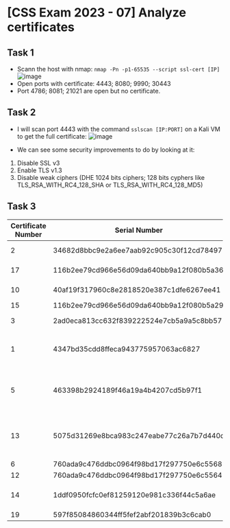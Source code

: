 # [CSS Exam 2023 - 07] Analyze certificates
## Task 1
- Scann the host with nmap: `nmap -Pn -p1-65535 --script ssl-cert [IP]`
![image](https://github.com/user-attachments/assets/da1a8807-25ba-4a84-88d1-6081f921a9f4)
- Open ports with certificate: 4443; 8080; 9990; 30443
- Port 4786; 8081; 21021 are open but no certificate.

## Task 2
- I will scan port 4443 with the command `sslscan [IP:PORT]` on a Kali VM to get the full certificate:
![image](https://github.com/user-attachments/assets/93521f8a-d354-4432-a259-1a08cc88eb49)

- We can see some security improvements to do by looking at it:
1. Disable SSL v3
2. Enable TLS v1.3
3. Disable weak ciphers (DHE 1024 bits ciphers; 128 bits cyphers like TLS_RSA_WITH_RC4_128_SHA or TLS_RSA_WITH_RC4_128_MD5)

## Task 3
|Certificate Number|Serial Number|Reason|
| -------------| -------------| -------------|
|2|34682d8bbc9e2a6ee7aab92c905c30f12cd78497|Certificate is Revoked|
|17|116b2ee79cd966e56d09da640bb9a12f080b5a36|MD5 signature|
|10|40af19f317960c8e2818520e387c1dfe6267ee41|Redirect: Invalid DNS|
|15|116b2ee79cd966e56d09da640bb9a12f080b5a29|No CRL/OCSP|
|3|2ad0eca813cc632f839222524e7cb5a9a5c8bb57|SHA1 signature|
|1|4347bd35cdd8ffeca943775957063ac6827|R3 Let's Encrypt not suitable for business use|
|5|463398b2924189f46a19a4b4207cd5b97f1|R3 Let's Encrypt not suitable for business use; Expired|
|13|5075d31269e8bca983c247eabe77c26a7b7d440d|TLS 1.1 is weak; TLS1_1, ALPN_HTTP2, ALPN|
|6|760ada9c476ddbc0964f98bd17f297750e6c5568|SubWildcard|
|12|760ada9c476ddbc0964f98bd17f297750e6c5564|Wildcard|
|14|1ddf0950fcfc0ef81259120e981c336f44c5a6ae|Duration to long + Self-Signed|
|19|597f85084860344ff5fef2abf201839b3c6cab0|Expired|




